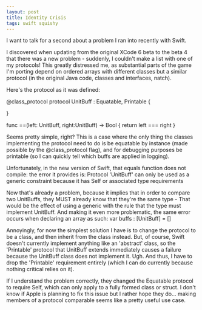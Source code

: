 ```yaml
---
layout: post
title: Identity Crisis
tags: swift squishy
---
```


I want to talk for a second about a problem I ran into recently with Swift.

I discovered when updating from the original XCode 6 beta to the beta 4 that there was a new problem - suddenly, I couldn't make a list with one of my protocols! This greatly distressed me, as substantial parts of the game I'm porting depend on ordered arrays with different classes but a similar protocol (in the original Java code, classes and interfaces, natch).

Here's the protocol as it was defined:

  @class_protocol protocol UnitBuff : Equatable, Printable {
  
  }
  
  func ==(left: UnitBuff, right:UnitBuff) -> Bool {
      return left === right
  }

Seems pretty simple, right? This is a case where the only thing the classes implementing the protocol need to do is be equatable by instance (made possible by the @class_protocol flag), and for debugging purposes be printable (so I can quickly tell which buffs are applied in logging).

Unfortunately, in the new version of Swift, that equals function does not compile: the error it provides is:
  Protocol 'UnitBuff' can only be used as a generic constraint because it has Self or associated type requirements
  
Now that's already a problem, because it implies that in order to compare two UnitBuffs, they MUST already know that they're the same type - That would be the effect of using a generic with the rule that the type must implement UnitBuff. And making it even more problematic, the same error occurs when declaring an array as such:
  var buffs : [UnitBuff] = []
  
Annoyingly, for now the simplest solution I have is to change the protocol to be a class, and then inherit from the class instead. But, of course, Swift doesn't currently implement anything like an 'abstract' class, so the 'Printable' protocol that UnitBuff extends immediately causes a failure because the UnitBuff class does not implement it. Ugh. And thus, I have to drop the 'Printable' requirement entirely (which I can do currently because nothing critical relies on it).

If I understand the problem correctly, they changed the Equatable protocol to require Self, which can only apply to a fully formed class or struct. I don't know if Apple is planning to fix this issue but I rather hope they do... making members of a protocol comparable seems like a pretty useful use case.
